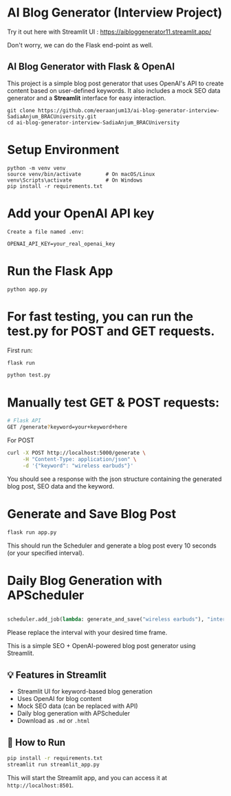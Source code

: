 # AI Blog Generator (Interview Project)
Try it out here with Streamlit UI : https://aibloggenerator11.streamlit.app/

Don't worry, we can do the Flask end-point as well.

## AI Blog Generator with Flask & OpenAI
This project is a simple blog post generator that uses OpenAI's API to create content based on user-defined keywords. 
It also includes a mock SEO data generator and a **Streamlit** interface for easy interaction.


```
git clone https://github.com/eeraanjum13/ai-blog-generator-interview-SadiaAnjum_BRACUniversity.git
cd ai-blog-generator-interview-SadiaAnjum_BRACUniversity
```

# Setup Environment

```
python -m venv venv
source venv/bin/activate        # On macOS/Linux
venv\Scripts\activate           # On Windows
pip install -r requirements.txt
```

# Add your OpenAI API key

```
Create a file named .env:

OPENAI_API_KEY=your_real_openai_key
```

# Run the Flask App
```
python app.py
```

# For fast testing, you can run the test.py for POST and GET requests.

First run: 

```bash
flask run 
```

```
python test.py
```


# Manually test GET & POST requests: 
```bash
# Flask API
GET /generate?keyword=your+keyword+here
```
For POST

```bash
curl -X POST http://localhost:5000/generate \
     -H "Content-Type: application/json" \
     -d '{"keyword": "wireless earbuds"}'

```

You should see a response with the json structure containing the generated blog post, SEO data and the keyword.


# Generate and Save Blog Post

```python
flask run app.py
```
This should run the Scheduler and generate a blog post every 10 seconds (or your specified interval).


# Daily Blog Generation with APScheduler
```python

scheduler.add_job(lambda: generate_and_save("wireless earbuds"), "interval", seconds=10)
```
Please replace the interval with your desired time frame. 


This is a simple SEO + OpenAI-powered blog post generator using Streamlit.

## 💡 Features in Streamlit
- Streamlit UI for keyword-based blog generation
- Uses OpenAI for blog content
- Mock SEO data (can be replaced with API)
- Daily blog generation with APScheduler
- Download as `.md` or `.html`

## 🚀 How to Run

```bash
pip install -r requirements.txt
streamlit run streamlit_app.py
```
This will start the Streamlit app, and you can access it at `http://localhost:8501`.
